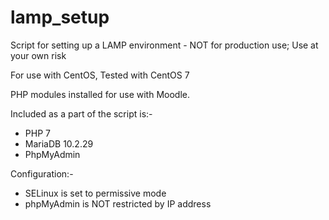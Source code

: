 # lamp_setup
Script for setting up a LAMP environment - NOT for production use; Use at your own risk

For use with CentOS, Tested with CentOS 7

PHP modules installed for use with Moodle.

Included as a part of the script is:-

-  PHP 7
-  MariaDB 10.2.29
-  PhpMyAdmin

Configuration:-

-  SELinux is set to permissive mode
-  phpMyAdmin is NOT restricted by IP address



